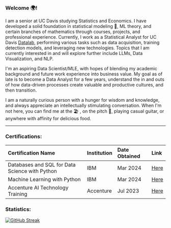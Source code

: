 ### Welcome 🌍!

I am a senior at UC Davis studying Statistics and Economics. I have developed a solid foundation in statistical modeling 🔢, ML theory, and certain branches of mathematics through courses, projects, and professional experience. Currently, I work as a Statistical Analyst for UC Davis [Datalab][link], performing various tasks such as data acquisition, training detection models, and leveraging new technologies. Topics that I am currently interested in and will explore further include LLMs, Data Visualization, and NLP. 

I'm an aspiring Data Scientist/MLE, with hopes of blending my academic background and future work experience into business value. My goal as of late is to become a Data Analyst for a few years, understand the in and outs of how data-driven processes create valuable and productive cultures, and then transition. 

I am a naturally curious person with a hunger for wisdom and knowledge, and always appreciate an intellectually stimulating conversation. When I'm not here, you can find me at the 🏖 , on the pitch 💫, playing casual guitar, or anywhere with affinity for delicious food. 

[link]:https://datalab.ucdavis.edu/

---

### Certifications:

| Certification Name| Institution | Date Obtained | Link |
| :--- | :--- | :--- | :--- |
| Databases and SQL for Data Science with Python | IBM | Mar 2024 | [Here](https://www.coursera.org/account/accomplishments/verify/9QQF4H7LW76X)
| Machine Learning with Python | IBM | Mar 2024 | [Here](https://www.coursera.org/account/accomplishments/verify/VNJBBWQJM75R)
| Accenture AI Technology Training | Accenture | Jul 2023 | [Here](https://drive.google.com/file/d/1XrLxZeUe7FutpldTslHalLXO3-mvompS/view)

### Statistics:

[![GitHub Streak](https://github-readme-streak-stats-mu-ashy.vercel.app?user=ssunsonic&theme=shadow-purple&border_radius=5&mode=weekly)](https://git.io/streak-stats)

<!--
**ssunsonic/ssunsonic** is a ✨ _special_ ✨ repository because its `README.md` (this file) appears on your GitHub profile.

Here are some ideas to get you started:

- 🔭 I’m currently working on ...
- 🌱 I’m currently learning ...
- 👯 I’m looking to collaborate on ...
- 🤔 I’m looking for help with ...
- 💬 Ask me about ...
- 📫 How to reach me: ...
- 😄 Pronouns: ...
- ⚡ Fun fact: ...
-->
